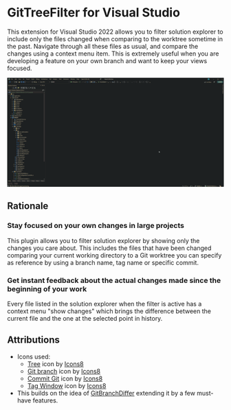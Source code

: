 # GitTreeFilter for Visual Studio

This extension for Visual Studio 2022 allows you to filter solution explorer to include only the files changed when comparing to the worktree sometime in the past.
Navigate through all these files as usual, and compare the changes using a context menu item.
This is extremely useful when you are developing a feature on your own branch and want to keep your views focused.

![Demo](Docs/demo.gif)

## Rationale

### Stay focused on your own changes in large projects

This plugin allows you to filter solution explorer by showing only the changes you care about. This includes the files that have been changed comparing your current working directory to a Git worktree you can specify as reference by using a branch name, tag name or specific commit.

### Get instant feedback about the actual changes made since the beginning of your work

Every file listed in the solution explorer when the filter is active has a context menu "show changes" which brings the difference between the current file and the one at the selected point in history.

## Attributions

* Icons used:
  * <a target="_blank" href="https://icons8.com/icon/FTMQ4EHZf2AC/tree">Tree</a> icon by <a target="_blank" href="https://icons8.com">Icons8</a>
  * <a target="_blank" href="https://icons8.com/icon/g5xE4eaXvJuI/git-branch">Git branch</a> icon by <a target="_blank" href="https://icons8.com">Icons8</a>
  * <a target="_blank" href="https://icons8.com/icon/33279/commit-git">Commit Git</a> icon by <a target="_blank" href="https://icons8.com">Icons8</a>
  * <a target="_blank" href="https://icons8.com/icon/37972/tag-window">Tag Window</a> icon by <a target="_blank" href="https://icons8.com">Icons8</a>
* This builds on the idea of [GitBranchDiffer](https://marketplace.visualstudio.com/items?itemName=SajalVerma.GitBranchDifferDev17) extending it by a few must-have features.
